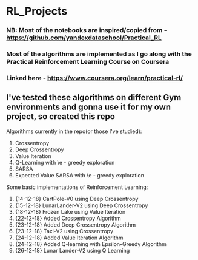 # RL_Projects

### NB: Most of the notebooks are inspired/copied from - https://github.com/yandexdataschool/Practical_RL
### Most of the algorithms are implemented as I go along with the Practical Reinforcement Learning Course on Coursera
### Linked here - https://www.coursera.org/learn/practical-rl/

## I've tested these algorithms on different Gym environments and gonna use it for my own project, so created this repo

Algorithms currently in the repo(or those I've studied):
1. Crossentropy
2. Deep Crossentropy
3. Value Iteration
4. Q-Learning with \e - greedy exploration
5. SARSA
6. Expected Value SARSA with \e - greedy exploration

Some basic implementations of Reinforcement Learning:
1. {14-12-18} CartPole-V0 using Deep Crossentropy
2. {15-12-18} LunarLander-V2 using Deep Crossentropy
3. {18-12-18} Frozen Lake using Value Iteration
4. {22-12-18} Added Crossentropy Algorithm
5. {23-12-18} Added Deep Crossentropy Algorithm
6. {23-12-18} Taxi-V2 using Crossentropy
7. {24-12-18} Added Value Iteration Algorithm
8. {24-12-18} Added Q-learning with Epsilon-Greedy Algorithm
9. {26-12-18} Lunar Lander-V2 using Q Learning
